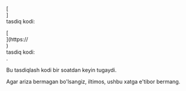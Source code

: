 [<br host>]<br action>tasdiq kodi:<br code>

[<br host>](https://<br host>)<br action>tasdiq kodi:<br code>.

Bu tasdiqlash kodi bir soatdan keyin tugaydi.

Agar ariza bermagan bo'lsangiz, iltimos, ushbu xatga e'tibor bermang.